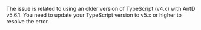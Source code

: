 The issue is related to using an older version of TypeScript (v4.x) with AntD v5.6.1. You need to update your TypeScript version to v5.x or higher to resolve the error.
